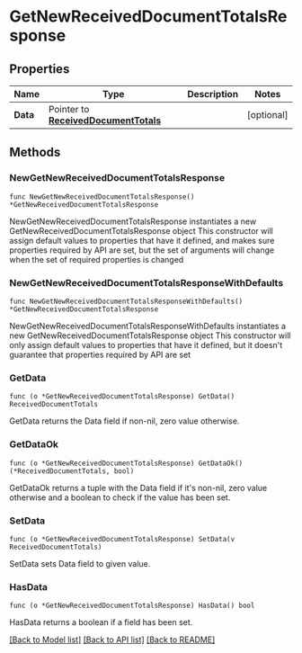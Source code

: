 # GetNewReceivedDocumentTotalsResponse

## Properties

Name | Type | Description | Notes
------------ | ------------- | ------------- | -------------
**Data** | Pointer to [**ReceivedDocumentTotals**](ReceivedDocumentTotals.md) |  | [optional] 

## Methods

### NewGetNewReceivedDocumentTotalsResponse

`func NewGetNewReceivedDocumentTotalsResponse() *GetNewReceivedDocumentTotalsResponse`

NewGetNewReceivedDocumentTotalsResponse instantiates a new GetNewReceivedDocumentTotalsResponse object
This constructor will assign default values to properties that have it defined,
and makes sure properties required by API are set, but the set of arguments
will change when the set of required properties is changed

### NewGetNewReceivedDocumentTotalsResponseWithDefaults

`func NewGetNewReceivedDocumentTotalsResponseWithDefaults() *GetNewReceivedDocumentTotalsResponse`

NewGetNewReceivedDocumentTotalsResponseWithDefaults instantiates a new GetNewReceivedDocumentTotalsResponse object
This constructor will only assign default values to properties that have it defined,
but it doesn't guarantee that properties required by API are set

### GetData

`func (o *GetNewReceivedDocumentTotalsResponse) GetData() ReceivedDocumentTotals`

GetData returns the Data field if non-nil, zero value otherwise.

### GetDataOk

`func (o *GetNewReceivedDocumentTotalsResponse) GetDataOk() (*ReceivedDocumentTotals, bool)`

GetDataOk returns a tuple with the Data field if it's non-nil, zero value otherwise
and a boolean to check if the value has been set.

### SetData

`func (o *GetNewReceivedDocumentTotalsResponse) SetData(v ReceivedDocumentTotals)`

SetData sets Data field to given value.

### HasData

`func (o *GetNewReceivedDocumentTotalsResponse) HasData() bool`

HasData returns a boolean if a field has been set.


[[Back to Model list]](../README.md#documentation-for-models) [[Back to API list]](../README.md#documentation-for-api-endpoints) [[Back to README]](../README.md)


